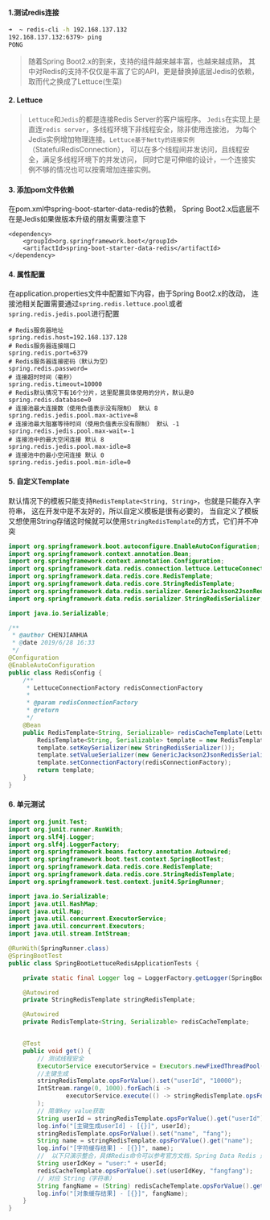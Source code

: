 #### 1.测试redis连接

```bash
➜  ~ redis-cli -h 192.168.137.132
192.168.137.132:6379> ping
PONG
```

> 随着Spring Boot2.x的到来，支持的组件越来越丰富，也越来越成熟，
其中对Redis的支持不仅仅是丰富了它的API，更是替换掉底层Jedis的依赖，取而代之换成了Lettuce(生菜)

#### 2. Lettuce

> `Lettuce`和`Jedis`的都是连接Redis Server的客户端程序。
`Jedis`在实现上是直连`redis server`，多线程环境下非线程安全，除非使用连接池，
为每个Jedis实例增加物理连接。`Lettuce基于Netty的连接实例`（StatefulRedisConnection），
可以在多个线程间并发访问，且线程安全，满足多线程环境下的并发访问，
同时它是可伸缩的设计，一个连接实例不够的情况也可以按需增加连接实例。

#### 3. 添加pom文件依赖

在pom.xml中spring-boot-starter-data-redis的依赖，
Spring Boot2.x后底层不在是Jedis如果做版本升级的朋友需要注意下

```maven
<dependency>
    <groupId>org.springframework.boot</groupId>
    <artifactId>spring-boot-starter-data-redis</artifactId>
</dependency>
```

#### 4. 属性配置

在application.properties文件中配置如下内容，由于Spring Boot2.x的改动，
连接池相关配置需要通过`spring.redis.lettuce.pool`或者`spring.redis.jedis.pool`进行配置

```properties
# Redis服务器地址
spring.redis.host=192.168.137.128
# Redis服务器连接端口
spring.redis.port=6379
# Redis服务器连接密码（默认为空）
spring.redis.password=
# 连接超时时间（毫秒）
spring.redis.timeout=10000
# Redis默认情况下有16个分片，这里配置具体使用的分片，默认是0
spring.redis.database=0
# 连接池最大连接数（使用负值表示没有限制） 默认 8
spring.redis.jedis.pool.max-active=8
# 连接池最大阻塞等待时间（使用负值表示没有限制） 默认 -1
spring.redis.jedis.pool.max-wait=-1
# 连接池中的最大空闲连接 默认 8
spring.redis.jedis.pool.max-idle=8
# 连接池中的最小空闲连接 默认 0
spring.redis.jedis.pool.min-idle=0
```

#### 5. 自定义Template

默认情况下的模板只能支持`RedisTemplate<String, String>`，也就是只能存入字符串，
这在开发中是不友好的，所以自定义模板是很有必要的，
当自定义了模板又想使用String存储这时候就可以使用`StringRedisTemplate`的方式，它们并不冲突

```java
import org.springframework.boot.autoconfigure.EnableAutoConfiguration;
import org.springframework.context.annotation.Bean;
import org.springframework.context.annotation.Configuration;
import org.springframework.data.redis.connection.lettuce.LettuceConnectionFactory;
import org.springframework.data.redis.core.RedisTemplate;
import org.springframework.data.redis.core.StringRedisTemplate;
import org.springframework.data.redis.serializer.GenericJackson2JsonRedisSerializer;
import org.springframework.data.redis.serializer.StringRedisSerializer;

import java.io.Serializable;

/**
 * @author CHENJIANHUA
 * @date 2019/6/28 16:33
 */
@Configuration
@EnableAutoConfiguration
public class RedisConfig {
    /**
     * LettuceConnectionFactory redisConnectionFactory
     *
     * @param redisConnectionFactory
     * @return
     */
    @Bean
    public RedisTemplate<String, Serializable> redisCacheTemplate(LettuceConnectionFactory redisConnectionFactory) {
        RedisTemplate<String, Serializable> template = new RedisTemplate<>();
        template.setKeySerializer(new StringRedisSerializer());
        template.setValueSerializer(new GenericJackson2JsonRedisSerializer());
        template.setConnectionFactory(redisConnectionFactory);
        return template;
    }
}
```

#### 6. 单元测试

```java
import org.junit.Test;
import org.junit.runner.RunWith;
import org.slf4j.Logger;
import org.slf4j.LoggerFactory;
import org.springframework.beans.factory.annotation.Autowired;
import org.springframework.boot.test.context.SpringBootTest;
import org.springframework.data.redis.core.RedisTemplate;
import org.springframework.data.redis.core.StringRedisTemplate;
import org.springframework.test.context.junit4.SpringRunner;

import java.io.Serializable;
import java.util.HashMap;
import java.util.Map;
import java.util.concurrent.ExecutorService;
import java.util.concurrent.Executors;
import java.util.stream.IntStream;

@RunWith(SpringRunner.class)
@SpringBootTest
public class SpringBootLettuceRedisApplicationTests {

    private static final Logger log = LoggerFactory.getLogger(SpringBootLettuceRedisApplicationTests.class);

    @Autowired
    private StringRedisTemplate stringRedisTemplate;

    @Autowired
    private RedisTemplate<String, Serializable> redisCacheTemplate;


    @Test
    public void get() {
        // 测试线程安全
        ExecutorService executorService = Executors.newFixedThreadPool(1000);
        //主键生成
        stringRedisTemplate.opsForValue().set("userId", "10000");
        IntStream.range(0, 1000).forEach(i ->
                executorService.execute(() -> stringRedisTemplate.opsForValue().increment("userId", 1))
        );
        // 简单key value获取
        String userId = stringRedisTemplate.opsForValue().get("userId");
        log.info("[主键生成userId] - [{}]", userId);
        stringRedisTemplate.opsForValue().set("name", "fang");
        String name = stringRedisTemplate.opsForValue().get("name");
        log.info("[字符缓存结果] - [{}]", name);
        //  以下只演示整合，具体Redis命令可以参考官方文档，Spring Data Redis 只是改了个名字而已，Redis支持的命令它都支持
        String userIdKey = "user:" + userId;
        redisCacheTemplate.opsForValue().set(userIdKey, "fangfang");
        // 对应 String（字符串）
        String fangName = (String) redisCacheTemplate.opsForValue().get(userIdKey);
        log.info("[对象缓存结果] - [{}]", fangName);
    }
}
```
